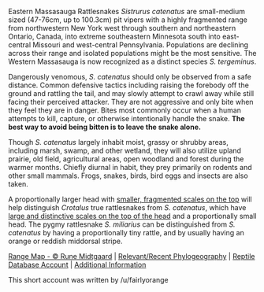 Eastern Massasauga Rattlesnakes *Sistrurus catenatus* are small-medium sized (47-76cm, up to 100.3cm) pit vipers with a highly fragmented range from northwestern New York west through southern and northeastern Ontario, Canada, into extreme southeastern Minnesota south into east-central Missouri and west-central Pennsylvania.  Populations are declining across their range and isolated populations might be the most sensitive.  The Western Massasauga is now recognized as a distinct species *S. tergeminus*.

Dangerously venomous, *S. catenatus* should only be observed from a safe distance.  Common defensive tactics including raising the forebody off the ground and rattling the tail, and may slowly attempt to crawl away while still facing their perceived attacker.  They are not aggressive and only bite when they feel they are in danger.  Bites most commonly occur when a human attempts to kill, capture, or otherwise intentionally handle the snake.  **The best way to avoid being bitten is to leave the snake alone.**

Though *S. catenatus* largely inhabit moist, grassy or shrubby areas, including marsh, swamp, and other wetland, they will also utilize upland prairie, old field, agricultural areas, open woodland and forest during the warmer months.  Chiefly diurnal in habit, they prey primarily on rodents and other small mammals.  Frogs, snakes, birds, bird eggs and insects are also taken.

A proportionally larger head with [smaller, fragmented scales on the top](https://i0.wp.com/commonnaturalist.com/wp-content/uploads/2014/02/screen-shot-2014-02-13-at-2-04-33-am.png?resize=256%2C323&ssl=1) will help distinguish *Crotalus* true rattlesnakes from *S. catenatus*, which have [large and distinctive scales on the top of the head](https://i0.wp.com/commonnaturalist.com/wp-content/uploads/2014/02/screen-shot-2014-02-13-at-2-04-17-am.png?resize=306%2C336&ssl=1) and a proportionally small head.  The pygmy rattlesnake *S. miliarius* can be distinguished from *S. catenatus* by having a proportionally tiny rattle, and by usually having an orange or reddish middorsal stripe.

[Range Map - © Rune Midtgaard](https://repfocus.dk/maps1/TAX/Serpentes/Viperidae/Sistrurus_catenatus_map.html)  |  [Relevant/Recent Phylogeography](https://www.nature.com/articles/hdy201656)  |  [Reptile Database Account](https://reptile-database.reptarium.cz/species?genus=Sistrurus&species=catenatus)  |  [Additional Information](https://www.dnr.state.mn.us/rsg/profile.html?action=elementDetail&selectedElement=ARADE03010)

This short account was written by /u/fairlyorange